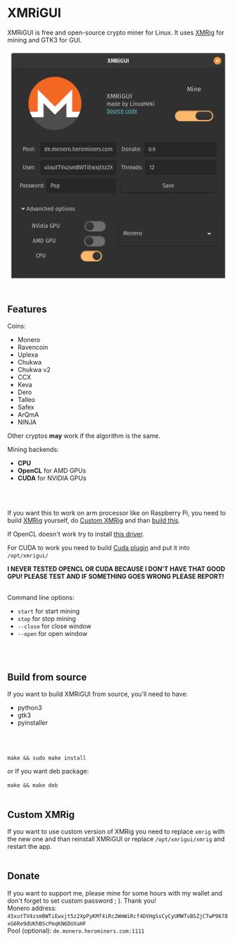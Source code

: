 # XMRiGUI

XMRiGUI is free and open-source crypto miner for Linux. It uses [XMRig](http://github.com/xmrig/xmrig) for mining and GTK3 for GUI.

![Preview of XMRiGUI](preview.png)
<br>
<br>

## Features

Coins:
* Monero
* Ravencoin
* Uplexa
* Chukwa
* Chukwa v2
* CCX
* Keva
* Dero
* Talleo
* Safex
* ArQmA
* NINJA

Other cryptos **may** work if the algorithm is the same.

Mining backends:
* **CPU**
* **OpenCL** for AMD GPUs
* **CUDA** for NVIDIA GPUs
<br>
<br>

If you want this to work on arm processor like on Raspberry Pi, you need to build [XMRig](https://github.com/xmrig/xmrig) yourself, do [Custom XMRig](https://github.com/LinuxHeki/XMRiGUI#custom-xmrig) and than [build this](https://github.com/LinuxHeki/XMRiGUI#build-from-source).

If OpenCL doesn't work try to install [this driver](https://github.com/Diolinux/amd-opencl-pro-linux-resolve).

For CUDA to work you need to build [Cuda plugin](http://github.com/xmrig/xmrig-cuda#linux-usage) and put it into `/opt/xmrigui/`

**I NEVER TESTED OPENCL OR CUDA BECAUSE I DON'T HAVE THAT GOOD GPU! PLEASE TEST AND IF SOMETHING GOES WRONG PLEASE REPORT!**
<br>
<br>

Command line options:
* `start` for start mining
* `stop` for stop mining
* `--close` for close window
* `--open` for open window
<br>
<br>

## Build from source

If you want to build XMRiGUI from source, you'll need to have:
* python3
* gtk3
* pyinstaller
<br>
<br>

`make && sudo make install`

or If you want deb package:

`make && make deb`
<br>
<br>

## Custom XMRig

If you want to use custom version of XMRig you need to replace `xmrig` with the new one and than reinstall XMRiGUI or replace `/opt/xmrigui/xmrig` and restart the app.
<br>
<br>

## Donate

If you want to support me, please mine for some hours with my wallet and don't forget to set custom password ; ). Thank you!
<br>
Monero address: `45xutTV4zsmBWTiEwxjt5z2XpPyKMf4iRc2WmWiRcf4DVHgSsCyCyUMWTvBSZjCTwP9678xG6Re9dUKhBScPmqKN6DUXaHF`
<br>
Pool (optional): `de.monero.herominers.com:1111`